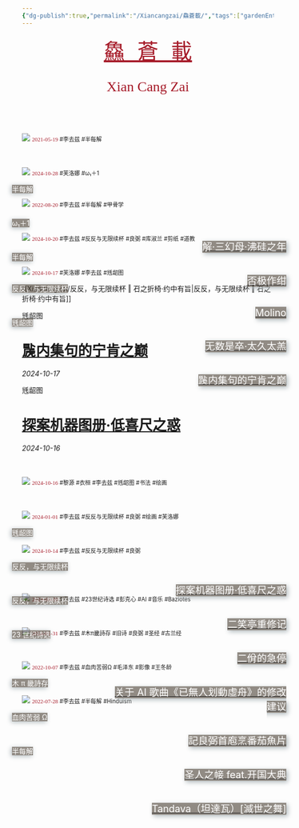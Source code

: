 ```yaml
---
{"dg-publish":true,"permalink":"/Xiancangzai/鱻蒼載/","tags":["gardenEntry"],"created":"2024-04-12T11:51:59.013+08:00"}
---
```



<pre style="text-align:center;"><a href="https://www.xiancangzai.com/" style="font-size:3em; color:#a61b29;">鱻 蒼 載</a></pre>

<pre style="font-size:2em; font-family:'Antro Vectra'; text-align:center; color:#a61b29;">Xian Cang Zai</pre>

<div>
<span style="position:relative; z-index:2; top:150px;">
	<small style="color:white;font-size:1em;margin-left:-20px;background-color:rgba(74, 64, 53, 0.6);box-shadow: -2px 2px 10px rgba(178, 187, 190);">半每解</small></span>
<div style="position:relative; z-index:2; top:240px; margin-left:180px; margin-right:-25px; text-align:right;">
	<a href="https://www.xiancangzai.com/Xiancangzai/%E5%8D%8A%E6%AF%8F%E8%A7%A3%20%E2%80%96%20%E8%A7%A3%C2%B7%E4%B8%89%E5%B9%BB%E6%AF%8D%C2%B7%E6%B2%B8%E7%A1%85%E4%B9%8B%E5%B9%B4/">
		<small style="color:white; background-color:rgba(74, 64, 53, 0.6); font-size:1.4em; text-align: justify; box-shadow: 3px 3px 10px rgba(178, 187, 190);">解·三幻母·沸硅之年</small></a></div>
<img src="https://i.pinimg.com/736x/e1/db/88/e1db88bfb59d8ef4384efcb451d0fd00.jpg" class="cropped1">
<span style="position:relative; top:0px; font-size:0.8em;"><span style="font-family:'AntroVectra';color:#a61b29;">2021-05-19</span> #李去兹 #半每解 </span>
</div>

<div>
<span style="position:relative; z-index:2; top:150px;">
	<small style="color:white;font-size:1em;margin-left:-20px;background-color:rgba(74, 64, 53, 0.6);box-shadow: -2px 2px 10px rgba(178, 187, 190);">ω₁＋1</small></span>
<div style="position:relative; z-index:2; top:240px; margin-left:180px; margin-right:-25px; text-align:right;">
	<a href="https://www.xiancangzai.com/Xiancangzai/%CF%89%E2%82%81%EF%BC%8B1%20%E2%80%96%20%E5%90%A6%E6%9E%81%E4%BD%9C%E7%BB%80/">
		<small style="color:white; background-color:rgba(74, 64, 53, 0.6); font-size:1.4em; text-align: justify; box-shadow: 3px 3px 10px rgba(178, 187, 190);">否极作绀</small></a></div>
<img src="https://www.xiancangzai.com/img/user/%E9%99%84%E4%BB%B6/%E9%99%84%E4%BB%B62024/%CF%89%E2%82%81%EF%BC%8B1%20%E2%80%96%20%E5%90%A6%E6%9E%81%E4%BD%9C%E7%BB%80-1.jpg" class="cropped1">
<span style="position:relative; top:0px; font-size:0.8em;"><span style="font-family:'AntroVectra';color:#a61b29;">2024-10-28</span> #芙洛娜 #ω₁＋1 </span>
</div>

<div>
<span style="position:relative; z-index:2; top:150px;">
	<small style="color:white;font-size:1em;margin-left:-20px;background-color:rgba(74, 64, 53, 0.6);box-shadow: -2px 2px 10px rgba(178, 187, 190);">半每解</small></span>
<div style="position:relative; z-index:2; top:240px; margin-left:180px; margin-right:-25px; text-align:right;">
	<a href="https://www.xiancangzai.com/Xiancangzai/%E5%8D%8A%E6%AF%8F%E8%A7%A3%20%E2%80%96%20Molino/">
		<small style="color:white; background-color:rgba(74, 64, 53, 0.6); font-size:1.4em; text-align: justify; box-shadow: 3px 3px 10px rgba(178, 187, 190);">Molino</small></a></div>
<img src="https://blogger.googleusercontent.com/img/b/R29vZ2xl/AVvXsEhnhlGidWdf1zBwUW7VQlSyKCZwzxP6k3nBSXpc3diZHakh1_hoh_3LK4p4ScRVfXZ9LDS3xndlUGLrykb_Xv8LdcOeiU_Na4DV4qi40C45fi5uUGkHeQbkWr8CgJQQyBngC5fi/s1600/3654414518_eb16be3333_b.jpg" class="cropped1">
<span style="position:relative; top:0px; font-size:0.8em;"><span style="font-family:'AntroVectra';color:#a61b29;">2022-08-20</span> #李去兹 #半每解 #甲骨学 </span>
</div>

<div>
<span style="position:relative; z-index:2; top:150px;">
	<small style="color:white;font-size:1em;margin-left:-20px;background-color:rgba(74, 64, 53, 0.6);box-shadow: -2px 2px 10px rgba(178, 187, 190);">反反，与无限续杯</small></span>
<div style="position:relative; z-index:2; top:240px; margin-left:180px; margin-right:-25px; text-align:right;">
	<a href="https://www.xiancangzai.com/Xiancangzai/%E5%8F%8D%E5%8F%8D%EF%BC%8C%E4%B8%8E%E6%97%A0%E9%99%90%E7%BB%AD%E6%9D%AF%20%E2%80%96%20%E6%97%A0%E6%95%B0%E6%98%AF%E5%8D%92%C2%B7%E5%A4%AA%E4%B9%85%E5%A4%AA%E7%BE%94/">
		<small style="color:white; background-color:rgba(74, 64, 53, 0.6); font-size:1.4em; text-align: justify; box-shadow: 3px 3px 10px rgba(178, 187, 190);">无数是卒·太久太羔</small></a></div>
<img src="https://www.xiancangzai.com/img/user/%E9%99%84%E4%BB%B6/%E9%99%84%E4%BB%B62024/%E5%8F%8D%E5%8F%8D%EF%BC%8C%E4%B8%8E%E6%97%A0%E9%99%90%E7%BB%AD%E6%9D%AF%20%E2%80%96%20%E4%BA%8C%E4%BD%BE%E7%9A%84%E6%80%A5%E5%81%9C.png" class="cropped1">
<span style="position:relative; top:0px; font-size:0.8em;"><span style="font-family:'AntroVectra';color:#a61b29;">2024-10-20</span> #李去兹 #反反与无限续杯 #良弼 #库淑兰 #剪纸 #道教</span>
</div>

<div>
<span style="position:relative; z-index:2; top:150px;">
	<small style="color:white;font-size:1em;margin-left:-20px;background-color:rgba(74, 64, 53, 0.6);box-shadow: -2px 2px 10px rgba(178, 187, 190);">毤龆图</small></span>
<div style="position:relative; z-index:2; top:240px; margin-left:180px; margin-right:-25px; text-align:right;">
	<a href="https://www.xiancangzai.com/Xiancangzai/%E6%AF%A4%E9%BE%86%E5%9B%BE%20%E2%80%96%20%E4%96%99%E5%86%85%E9%9B%86%E5%8F%A5%E7%9A%84%E5%AE%81%E8%82%AF%E4%B9%8B%E5%B7%85/">
		<small style="color:white; background-color:rgba(74, 64, 53, 0.6); font-size:1.4em; text-align: justify; box-shadow: 3px 3px 10px rgba(178, 187, 190);">䖙内集句的宁肯之巅</small></a></div>
<img src="https://www.anne-marie.eu/wp-content/uploads/2020/01/Al-Buraq-Hyderabad-1770-75-wikipedia-1200x859.jpg" class="cropped1">
<span style="position:relative; top:0px; font-size:0.8em;"><span style="font-family:'AntroVectra';color:#a61b29;">2024-10-17</span> #芙洛娜 #李去兹 #毤龆图</span>
</div>

[[Xiancangzai/反反，与无限续杯 ‖ 䂖之折椅·约中有旨\|反反，与无限续杯 ‖ 䂖之折椅·约中有旨]]

<div class="header-media" style="background-image: url('https://www.anne-marie.eu/wp-content/uploads/2020/01/Al-Buraq-Hyderabad-1770-75-wikipedia-1200x859.jpg');">
    <div class="text-content">
        <p>毤龆图</p>
        <h1><a href=https://www.xiancangzai.com/Xiancangzai/%E6%AF%A4%E9%BE%86%E5%9B%BE%20%E2%80%96%20%E4%96%99%E5%86%85%E9%9B%86%E5%8F%A5%E7%9A%84%E5%AE%81%E8%82%AF%E4%B9%8B%E5%B7%85/>䖙内集句的宁肯之巅</a></h1>
        <cite>2024-10-17</cite>
    </div>
</div>

<div class="header-media" style="background-image: url('https://www.xiancangzai.com/img/user/%E9%99%84%E4%BB%B6/%E9%99%84%E4%BB%B62024/%E8%B5%A0%E8%A1%A3%E6%A1%93.jpg');">
    <div class="text-content">
        <p>毤龆图</p>
        <h1><a href=https://www.xiancangzai.com/Xiancangzai/%E6%AF%A4%E9%BE%86%E5%9B%BE%20%E2%80%96%20%E6%8E%A2%E6%A1%88%E6%9C%BA%E5%99%A8%E5%9B%BE%E5%86%8C%C2%B7%E4%BD%8E%E5%96%9C%E5%B0%BA%E4%B9%8B%E6%83%91/>探案机器图册·低喜尺之惑</a></h1>
        <cite>2024-10-16</cite>
    </div>
</div>

<div>
<span style="position:relative; z-index:2; top:150px;">
	<small style="color:white;font-size:1em;margin-left:-20px;background-color:rgba(74, 64, 53, 0.6);box-shadow: -2px 2px 10px rgba(178, 187, 190);">毤龆图</small></span>
<div style="position:relative; z-index:2; top:240px; margin-left:180px; margin-right:-25px; text-align:right;">
	<a href="https://www.xiancangzai.com/Xiancangzai/%E6%AF%A4%E9%BE%86%E5%9B%BE%20%E2%80%96%20%E6%8E%A2%E6%A1%88%E6%9C%BA%E5%99%A8%E5%9B%BE%E5%86%8C%C2%B7%E4%BD%8E%E5%96%9C%E5%B0%BA%E4%B9%8B%E6%83%91/">
		<small style="color:white; background-color:rgba(74, 64, 53, 0.6); font-size:1.4em; text-align: justify; box-shadow: 3px 3px 10px rgba(178, 187, 190);">探案机器图册·低喜尺之惑</small></a></div>
<img src="https://www.xiancangzai.com/img/user/%E9%99%84%E4%BB%B6/%E9%99%84%E4%BB%B62024/%E8%B5%A0%E8%A1%A3%E6%A1%93.jpg" class="cropped1">
<span style="position:relative; top:0px; font-size:0.8em;"><span style="font-family:'AntroVectra';color:#a61b29;">2024-10-16</span> #黎源 #衣桓 #李去兹 #毤龆图 #书法 #绘画</span>
</div>

<div>
<span style="position:relative; z-index:2; top:150px;">
	<small style="color:white;font-size:1em;margin-left:-20px;background-color:rgba(74, 64, 53, 0.6);box-shadow: -2px 2px 10px rgba(178, 187, 190);">反反，与无限续杯</small></span>
<div style="position:relative; z-index:2; top:240px; margin-left:180px; margin-right:-25px; text-align:right;">
	<a href="https://www.xiancangzai.com/Xiancangzai/%E5%8F%8D%E5%8F%8D%EF%BC%8C%E4%B8%8E%E6%97%A0%E9%99%90%E7%BB%AD%E6%9D%AF%20%E2%80%96%20%E4%BA%8C%E7%AC%91%E4%BA%AD%E9%87%8D%E4%BF%AE%E8%AE%B0/">
		<small style="color:white; background-color:rgba(74, 64, 53, 0.6); font-size:1.4em; text-align: justify; box-shadow: 3px 3px 10px rgba(178, 187, 190);">二笑亭重修记</small></a></div>
<img src="https://www.xiancangzai.com/img/user/%E9%99%84%E4%BB%B6/%E9%99%84%E4%BB%B62023/%E4%BA%8C%E7%AC%91%E4%BA%AD%E9%87%8D%E4%BF%AE%E8%AE%B0-3.jpg" class="cropped1">
<span style="position:relative; top:0px; font-size:0.8em;"><span style="font-family:'AntroVectra';color:#a61b29;">2024-01-01</span> #李去兹 #反反与无限续杯 #良弼 #绘画 #芙洛娜 </span>
</div>

<div>
<span style="position:relative; z-index:2; top:150px;">
	<small style="color:white;font-size:1em;margin-left:-20px;background-color:rgba(74, 64, 53, 0.6);box-shadow: -2px 2px 10px rgba(178, 187, 190);">反反，与无限续杯</small></span>
<div style="position:relative; z-index:2; top:240px; margin-left:180px; margin-right:-25px; text-align:right;">
	<a href="https://www.xiancangzai.com/Xiancangzai/%E5%8F%8D%E5%8F%8D%EF%BC%8C%E4%B8%8E%E6%97%A0%E9%99%90%E7%BB%AD%E6%9D%AF%20%E2%80%96%20%E4%BA%8C%E4%BD%BE%E7%9A%84%E6%80%A5%E5%81%9C/">
		<small style="color:white; background-color:rgba(74, 64, 53, 0.6); font-size:1.4em; text-align: justify; box-shadow: 3px 3px 10px rgba(178, 187, 190);">二佾的急停</small></a></div>
<img src="https://www.xiancangzai.com/img/user/%E9%99%84%E4%BB%B6/%E9%99%84%E4%BB%B62024/%E7%BB%86%E9%9B%A8%E6%B3%BD%E9%A6%99.png" class="cropped1">
<span style="position:relative; top:0px; font-size:0.8em;"><span style="font-family:'AntroVectra';color:#a61b29;">2024-10-14</span> #李去兹 #反反与无限续杯 #良弼</span>
</div>

<div>
<span style="position:relative; z-index:2; top:150px;">
	<small style="color:white;font-size:1em;margin-left:-20px;background-color:rgba(74, 64, 53, 0.6);box-shadow: -2px 2px 10px rgba(178, 187, 190);">23 世纪诗选</small></span>
<div style="position:relative; z-index:2; top:240px; margin-left:180px; margin-right:-25px; text-align:right;">
	<a href="https://www.xiancangzai.com/Xiancangzai/23%E4%B8%96%E7%BA%AA%E8%AF%97%E9%80%89%20%E2%80%96%20%E5%85%B3%E4%BA%8EAI%E6%AD%8C%E6%9B%B2%E3%80%8A%E5%B7%B2%E7%84%A1%E4%BA%BA%E5%88%92%E5%8B%95%E8%99%9B%E8%88%9F%E3%80%8B%E7%9A%84%E4%BF%AE%E6%94%B9%E5%BB%BA%E8%AE%AE/">
		<small style="color:white; background-color:rgba(74, 64, 53, 0.6); font-size:1.4em; text-align: justify; box-shadow: 3px 3px 10px rgba(178, 187, 190);">关于 AI 歌曲《已無人划動虛舟》的修改建议</small></a></div>
<img src="https://whitneymedia.org/assets/artwork/1202/56_12_cropped.jpeg" class="cropped1">
<span style="position:relative; top:0px; font-size:0.8em;"><span style="font-family:'AntroVectra';color:#a61b29;">2024-03-30</span> #李去兹 #23世纪诗选 #彭克心 #AI #音乐 #Baziotes</span>
</div>

<div>
<span style="position:relative; z-index:2; top:150px;">
		<small style="color:white;
		            font-size:1em;
		            margin-left:-20px;
		            background-color:rgba(74, 64, 53, 0.6);
		            box-shadow: -2px 2px 10px rgba(178, 187, 190);">
		    木 π 畿詩存
		    </small>
	    </span>
<div style="position:relative; z-index:2; top:240px; margin-left:180px; margin-right:-25px; text-align:right;">
	<a href="https://www.xiancangzai.com/Xiancangzai/%E6%9C%A8%CF%80%E7%95%BF%E8%A9%A9%E5%AD%98%20%E2%80%96%20%E8%A8%98%E8%89%AF%E5%BC%BC%E9%A6%96%E5%BA%96%E7%83%B9%E7%95%AA%E8%8C%84%E9%AD%9A%E7%89%87/">
			<small style="color:white; background-color:rgba(74, 64, 53, 0.6);
			            font-size:1.4em; text-align: justify;
			            box-shadow: 3px 3px 10px rgba(178, 187, 190);">
			    記良弼首庖烹番茄魚片
			    </small>
		</a></div>
	<img src="https://www.artbible.info/images/anoniem_jona_walvis_grt.jpg" class="cropped1">
<span style="position:relative;
             top:0px;
             font-size:0.8em;">
    <span style="font-family:'AntroVectra';color:#a61b29;">2024-01-31</span> #李去兹 #木π畿詩存 #旧诗 #良弼 #圣经 #古兰经
</span>
</div>

<div>
<span style="position:relative; z-index:2; top:150px;">
		<small style="color:white;
		            font-size:1em;
		            margin-left:-20px;
		            background-color:rgba(74, 64, 53, 0.6);
		            box-shadow: -2px 2px 10px rgba(178, 187, 190);">
		    血肉苦弱 Ω
		    </small>
	    </span>
<div style="position:relative; z-index:2; top:240px; margin-left:180px; margin-right:-25px; text-align:right;">
	<a href="https://www.xiancangzai.com/Xiancangzai/%E8%A1%80%E8%82%89%E8%8B%A6%E5%BC%B1%20%CE%A9%20%E2%80%96%20%E5%9C%A3%E4%BA%BA%E4%B9%8B%E5%B8%B9%20feat.%E5%BC%80%E5%9B%BD%E5%A4%A7%E5%85%B8/">
			<small style="color:white; background-color:rgba(74, 64, 53, 0.6);
			            font-size:1.4em; text-align: justify;
			            box-shadow: 3px 3px 10px rgba(178, 187, 190);">
			    圣人之帹 feat.开国大典
			    </small>
		</a></div>
	<img src="https://artlogic-res.cloudinary.com/w_1600,h_1600,c_limit,f_auto,fl_lossy,q_auto/artlogicstorage/inkstudio/images/view/b58671bf09cbb828cddff06ed2ee8e84470c4f58.jpg" class="cropped1">
<span style="position:relative;
             top:0px;
             font-size:0.8em;">
    <span style="font-family:'AntroVectra';color:#a61b29;">2022-10-07</span> #李去兹 #血肉苦弱Ω #毛泽东 #影像 #王冬龄
</span>
</div>

<div>
<span style="position:relative; z-index:2; top:150px;">
	<small style="color:white;font-size:1em;margin-left:-20px;background-color:rgba(74, 64, 53, 0.6);box-shadow: -2px 2px 10px rgba(178, 187, 190);">半每解</small></span>
<div style="position:relative; z-index:2; top:240px; margin-left:180px; margin-right:-25px; text-align:right;">
	<a href="https://www.xiancangzai.com/Xiancangzai/%E5%8D%8A%E6%AF%8F%E8%A7%A3%20%E2%80%96%20Tandava/">
		<small style="color:white; background-color:rgba(74, 64, 53, 0.6); font-size:1.4em; text-align: justify; box-shadow: 3px 3px 10px rgba(178, 187, 190);">Tandava（坦達瓦）[滅世之舞]</small></a></div>
<img src="https://www.xiancangzai.com/img/user/%E9%99%84%E4%BB%B6/%E9%99%84%E4%BB%B62024/Ananda-Tandava%20of%20Siva-Sadanrttamurti.png" class="cropped1">
<span style="position:relative; top:0px; font-size:0.8em;"><span style="font-family:'AntroVectra';color:#a61b29;">2022-07-28</span> #李去兹 #半每解 #Hinduism</span>
</div>
